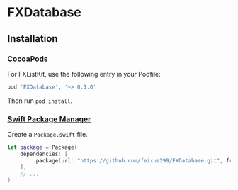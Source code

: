 # FXDatabase

## Installation

### CocoaPods

For FXListKit, use the following entry in your Podfile:

```rb
pod 'FXDatabase', '~> 0.1.0'
```

Then run `pod install`.

### [Swift Package Manager](https://github.com/apple/swift-package-manager)

Create a `Package.swift` file.

```swift
let package = Package(
    dependencies: [
        .package(url: "https://github.com/feixue299/FXDatabase.git", from: "0.1.0")
    ],
    // ...
)
